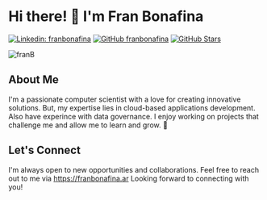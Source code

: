 # Hi there! 👋 I'm Fran Bonafina
[![Linkedin: franbonafina](https://img.shields.io/badge/-franbonafina?style=flat-square&logo=Linkedin&logoColor=white&link=https://www.linkedin.com/in/randald-vb/)](https://www.linkedin.com/in/fbonafina/)
[![GitHub franbonafina](https://img.shields.io/github/followers/franbonafina?label=follow&style=social)](https://github.com/franbonafina)
[![GitHub Stars](https://img.shields.io/github/stars/franbonafina?style=social)](https://github.com/franbonafina)
<p align="left"> <img src="https://komarev.com/ghpvc/?username=franbonafina" alt="franB" /></p>


## About Me

I'm a passionate computer scientist with a love for creating innovative solutions. But, my expertise lies in cloud-based applications development. Also have experince with data governance. 
I enjoy working on projects that challenge me and allow me to learn and grow. 👀

## Let's Connect

I'm always open to new opportunities and collaborations. Feel free to reach out to me via https://franbonafina.ar
Looking forward to connecting with you!

